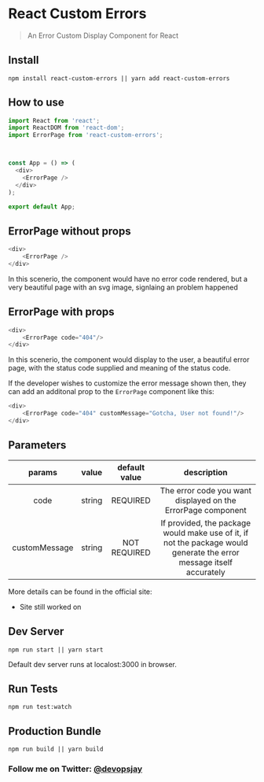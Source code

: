 # React Custom Errors

> An Error Custom Display Component for React


## Install
```
npm install react-custom-errors || yarn add react-custom-errors

```
## How to use
```js
import React from 'react';
import ReactDOM from 'react-dom';
import ErrorPage from 'react-custom-errors';



const App = () => (
  <div>
    <ErrorPage />
  </div>
);

export default App;
```

## ErrorPage without props
```js
<div>
    <ErrorPage />
</div>
```
In this scenerio, the component would have no error code rendered, but a very beautiful page with an svg image, signlaing an problem happened

## ErrorPage with props
```js
<div>
    <ErrorPage code="404"/>
</div>
```
In this scenerio, the component would display to the user, a beautiful error page, with the status code supplied and meaning of the status code. 

If the developer wishes to customize the error message shown then, they can add an additonal prop to the `ErrorPage` component like this:

```js
<div>
    <ErrorPage code="404" customMessage="Gotcha, User not found!"/>
</div>
```



## Parameters

|    params    |   value  |             default value            |   description    |
|:------------:|:--------:|:------------------------------------:|:----------------:|
|    code      |  string  |               REQUIRED               |   The error code you want displayed on the ErrorPage component                                                                           |
| customMessage|  string  |               NOT REQUIRED           | If provided, the package would make use of it, if not the package would generate the error message itself accurately                          |



More details can be found in the official site:
 * Site still worked on

## Dev Server
```
npm run start || yarn start

```
Default dev server runs at localost:3000 in browser.

## Run Tests
```
npm run test:watch

```

## Production Bundle
```
npm run build || yarn build
```


### Follow me on Twitter: [@devopsjay](https://twitter.com/devopsjay)
